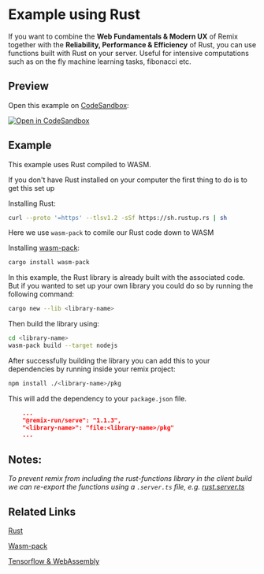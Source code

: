 # Example using Rust

If you want to combine the **Web Fundamentals & Modern UX** of Remix together with the **Reliability, Performance & Efficiency** of Rust, you can use functions built with Rust on your server. Useful for intensive computations such as on the fly machine learning tasks, fibonacci etc.

## Preview

Open this example on [CodeSandbox](https://codesandbox.com):

[![Open in CodeSandbox](https://codesandbox.io/static/img/play-codesandbox.svg)](https://codesandbox.io/s/github/remix-run/examples/tree/main/rust)

## Example

This example uses Rust compiled to WASM.

If you don't have Rust installed on your computer the first thing to do is to get this set up

Installing Rust:

```sh
curl --proto '=https' --tlsv1.2 -sSf https://sh.rustup.rs | sh
```

Here we use `wasm-pack` to comile our Rust code down to WASM

Installing [wasm-pack](https://github.com/rustwasm/wasm-pack):

```sh
cargo install wasm-pack
```

In this example, the Rust library is already built with the associated code. But if you wanted to set up your own library you could do so by running the following command:

```sh
cargo new --lib <library-name>
```

Then build the library using:

```sh
cd <library-name>
wasm-pack build --target nodejs
```

After successfully building the library you can add this to your dependencies by running inside your remix project:

```sh
npm install ./<library-name>/pkg
```

This will add the dependency to your `package.json` file.

```json
    ...
    "@remix-run/serve": "1.1.3",
    "<library-name>": "file:<library-name>/pkg"
    ...
```

## Notes:

_To prevent remix from including the rust-functions library in the client build we can re-export the functions using a `.server.ts` file, e.g. [rust.server.ts](app/rust.server.ts)_

## Related Links

[Rust](https://rust-lang.org/)

[Wasm-pack](https://github.com/rustwasm/wasm-pack)

[Tensorflow & WebAssembly](https://blog.tensorflow.org/2020/03/introducing-webassembly-backend-for-tensorflow-js.html)
